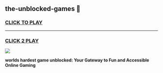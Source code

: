 
## the-unblocked-games 👋
<h3>
<a href="https://premium.freeplayer.one?title=the-unblocked-games&ref=14F">CLICK TO PLAY</a></h3>
<hr>

<h3>
<a href="https://premium.freeplayer.one?title=the-unblocked-games&ref=14F">CLICK 2 PLAY</a>
  
</h3>

<a href="https://premium.freeplayer.one?title=the-unblocked-games&ref=12F/"><img src="https://clearcache.store/games.png"></a>


**worlds hardest game unblocked: Your Gateway to Fun and Accessible Online Gaming**
